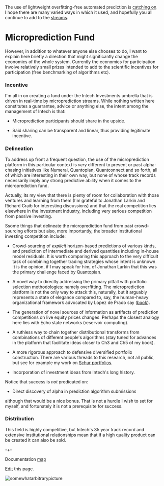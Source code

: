 The use of lightweight overfitting-free automated prediction is [catching on](https://www.linkedin.com/posts/thomashthoresen_datascience-microprediction-timeseriesforecasting-activity-6999971006274514944-lDID?utm_source=share&utm_medium=member_desktop). I hope there are many varied ways in which it used, and hopefully you all continue to add to the [streams](https://www.microprediction.org/browse_streams.html). 

# Microprediction Fund 

However, in addition to whatever
anyone else chooses to do, I want to explain here briefly a direction that might significantly change the economics of the whole system.  Currently the economics for participation involve relatively small prizes intended to add to the scientific incentives for participation (free benchmarking of algorithms etc). 

### Incentive

I'm all in on creating a fund under the Intech Investments umbrella that is driven in real-time by microprediction streams. While nothing written here constitutes a guarrantee, advice or anything else, the intent among the management of Intech is that:

 - Microprediction participants should share in the upside. 
 
 - Said sharing can be transparent and linear, thus providing legitimate incentive.  

### Delineation 

To address up front a frequent question, the use of the microprediction platform in this particular context is *very* different to present or past alpha-chasing initiatives like Numerai, Quantopian, Quantconnect and so forth, all of which are interesting in their own way, but none of whose track records necessarily imply any strong predictive ability when it comes to the microprediction fund. 

Actually, its my view that there is plenty of room for collaboration with those ventures and learning from them (I'm grateful to Jonathan Larkin and Richard Craib for interesting discussions) and that the real competition lies elsewhere in the investment industry, including very serious competition from passive investing. 

Ssome things that delineate the microprediction fund from past crowd-sourcing efforts but also, more importantly, the broader institutional investing competition include:

   - Crowd-sourcing of *explicit* horizon-based predictions of various kinds, and prediction of intermediate and derived quantities including in-house model residuals. It is worth comparing this approach to the very difficult task of combining together trading strategies whose intent is unknown. It is the opinion, if I may speak for him, of Jonathan Larkin that this was the primary challenge faced by Quantopian.  

   - A novel way to directly addressing the primary pitfall with portfolio selection methodologies: namely overfitting. The microprediction platform is not the only way to attack this, naturally, but it arguably represents a state of elegance compared to, say, the human-heavy organizational framework advocated by Lopez de Prado say ([book](https://www.amazon.com/Advances-Financial-Machine-Learning-Marcos/dp/1119482089)).  
   
   - The generation of novel sources of information as artifacts of prediction competitions on live equity prices changes. Perhaps the closest analogy here lies with Echo state networks (reservoir computing). 
   
   - A ruthless way to chain together distributional transforms from combinations of different people's algorithms (stay tuned for advances in the platform that facilitate ideas closer to Ch3 and Ch5 of my book).  
  
   - A more rigorous approach to defensive diversified portfolio construction. There are various threads to this research, not all public, but see for example my work on [Schur portfolios](https://medium.com/geekculture/schur-complementary-portfolios-fix-hierarchical-risk-parity-28b0efa1f35f). 
      
   - Incorporation of investment ideas from Intech's long history. 


Notice that success is *not* predicated on: 

   - Direct discovery of alpha in prediction algorithm submissions

although that would be a nice bonus. That is not a hurdle I wish to set for myself, and fortunately it is not a prerequisite for success. 

### Distribution

This field is highly competitive, but Intech's 35 year track record and extensive institutional relationships mean that if a high quality product can be created it can also be sold.   






-+-

Documentation [map](https://microprediction.github.io/microprediction/map.html)

[Edit](https://github.com/microprediction/microprediction/blob/master/docs/publish.md) this page. 

![somewhatarbitrarypicture](/microprediction/assets/images/database.png)
